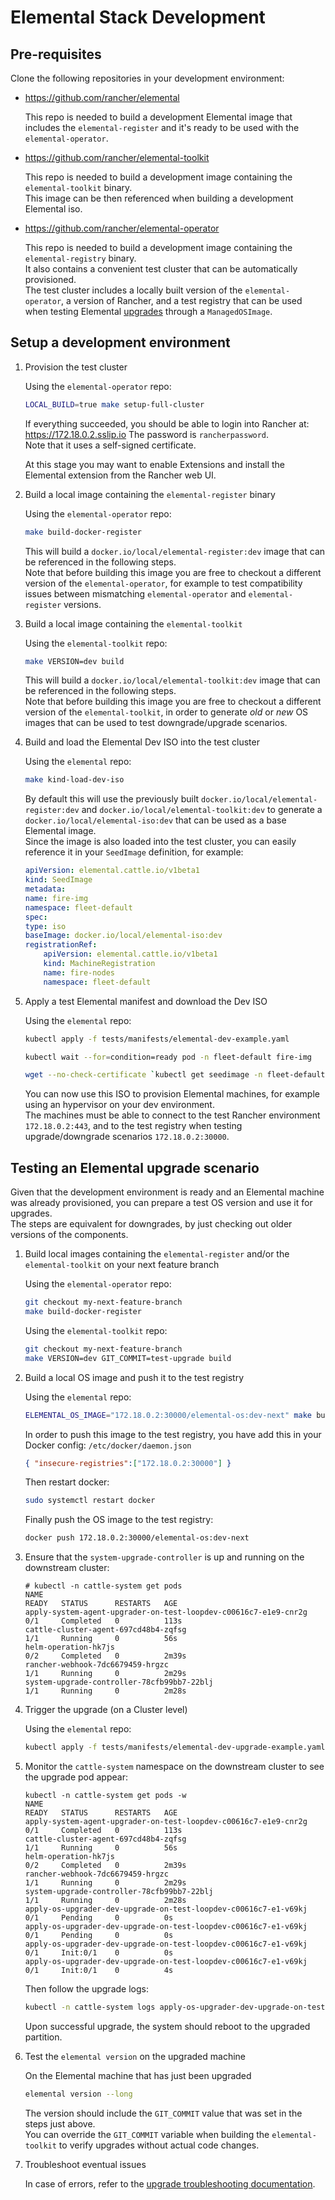 # Elemental Stack Development

## Pre-requisites

Clone the following repositories in your development environment:

- <https://github.com/rancher/elemental>
  
  This repo is needed to build a development Elemental image that includes the `elemental-register` and it's ready to be used with the `elemental-operator`.  

- <https://github.com/rancher/elemental-toolkit>
  
  This repo is needed to build a development image containing the `elemental-toolkit` binary.  
  This image can be then referenced when building a development Elemental iso.  

- <https://github.com/rancher/elemental-operator>

  This repo is needed to build a development image containing the `elemental-registry` binary.  
  It also contains a convenient test cluster that can be automatically provisioned.  
  The test cluster includes a locally built version of the `elemental-operator`, a version of Rancher, and a test registry that can be used when testing Elemental [upgrades](https://elemental.docs.rancher.com/upgrade) through a `ManagedOSImage`.

## Setup a development environment

1. Provision the test cluster

    Using the `elemental-operator` repo:  

    ```bash
    LOCAL_BUILD=true make setup-full-cluster 
    ```

    If everything succeeded, you should be able to login into Rancher at: <https://172.18.0.2.sslip.io>
    The password is `rancherpassword`.  
    Note that it uses a self-signed certificate.  

    At this stage you may want to enable Extensions and install the Elemental extension from the Rancher web UI.  

1. Build a local image containing the `elemental-register` binary

    Using the `elemental-operator` repo:  

    ```bash
    make build-docker-register 
    ```

    This will build a `docker.io/local/elemental-register:dev` image that can be referenced in the following steps.  
    Note that before building this image you are free to checkout a different version of the `elemental-operator`, for example to test compatibility issues between mismatching `elemental-operator` and `elemental-register` versions.  

1. Build a local image containing the `elemental-toolkit`

    Using the `elemental-toolkit` repo:  

    ```bash
    make VERSION=dev build
    ```

    This will build a `docker.io/local/elemental-toolkit:dev` image that can be referenced in the following steps.  
    Note that before building this image you are free to checkout a different version of the `elemental-toolkit`, in order to generate *old* or *new* OS images that can be used to test downgrade/upgrade scenarios.  

1. Build and load the Elemental Dev ISO into the test cluster

    Using the `elemental` repo:

    ```bash
    make kind-load-dev-iso 
    ```

    By default this will use the previously built `docker.io/local/elemental-register:dev` and `docker.io/local/elemental-toolkit:dev` to generate a `docker.io/local/elemental-iso:dev` that can be used as a base Elemental image.  
    Since the image is also loaded into the test cluster, you can easily reference it in your `SeedImage` definition, for example:  

    ```yaml
    apiVersion: elemental.cattle.io/v1beta1
    kind: SeedImage
    metadata:
    name: fire-img
    namespace: fleet-default
    spec:
    type: iso
    baseImage: docker.io/local/elemental-iso:dev
    registrationRef:
        apiVersion: elemental.cattle.io/v1beta1
        kind: MachineRegistration
        name: fire-nodes
        namespace: fleet-default
    ```

1. Apply a test Elemental manifest and download the Dev ISO

    Using the `elemental` repo:

    ```bash
    kubectl apply -f tests/manifests/elemental-dev-example.yaml
    ```

    ```bash
    kubectl wait --for=condition=ready pod -n fleet-default fire-img
    ```

    ```bash
    wget --no-check-certificate `kubectl get seedimage -n fleet-default fire-img -o jsonpath="{.status.downloadURL}"` -O elemental-dev.x86_64.iso
    ```

    You can now use this ISO to provision Elemental machines, for example using an hypervisor on your dev environment.  
    The machines must be able to connect to the test Rancher environment `172.18.0.2:443`, and to the test registry when testing upgrade/downgrade scenarios `172.18.0.2:30000`.  

## Testing an Elemental upgrade scenario

Given that the development environment is ready and an Elemental machine was already provisioned, you can prepare a test OS version and use it for upgrades.  
The steps are equivalent for downgrades, by just checking out older versions of the components.  

1. Build local images containing the `elemental-register` and/or the `elemental-toolkit` on your next feature branch  

    Using the `elemental-operator` repo:  

    ```bash
    git checkout my-next-feature-branch
    make build-docker-register 
    ```

    Using the `elemental-toolkit` repo:  

    ```bash
    git checkout my-next-feature-branch
    make VERSION=dev GIT_COMMIT=test-upgrade build
    ```

1. Build a local OS image and push it to the test registry  

    Using the `elemental` repo:

    ```bash
    ELEMENTAL_OS_IMAGE="172.18.0.2:30000/elemental-os:dev-next" make build-dev-os
    ```

    In order to push this image to the test registry, you have add this in your Docker config: `/etc/docker/daemon.json`

    ```json
    { "insecure-registries":["172.18.0.2:30000"] } 
    ```

    Then restart docker:  

    ```bash
    sudo systemctl restart docker
    ```

    Finally push the OS image to the test registry:  

    ```bash
    docker push 172.18.0.2:30000/elemental-os:dev-next
    ```

1. Ensure that the `system-upgrade-controller` is up and running on the downstream cluster:  

    ```text
    # kubectl -n cattle-system get pods
    NAME                                                              READY   STATUS      RESTARTS   AGE
    apply-system-agent-upgrader-on-test-loopdev-c00616c7-e1e9-cnr2g   0/1     Completed   0          113s
    cattle-cluster-agent-697cd48b4-zqfsg                              1/1     Running     0          56s
    helm-operation-hk7js                                              0/2     Completed   0          2m39s
    rancher-webhook-7dc6679459-hrgzc                                  1/1     Running     0          2m29s
    system-upgrade-controller-78cfb99bb7-22blj                        1/1     Running     0          2m28s
    ```

1. Trigger the upgrade (on a Cluster level)

    Using the `elemental` repo:

    ```bash
    kubectl apply -f tests/manifests/elemental-dev-upgrade-example.yaml
    ```

1. Monitor the `cattle-system` namespace on the downstream cluster to see the upgrade pod appear:

    ```text
    kubectl -n cattle-system get pods -w
    NAME                                                              READY   STATUS      RESTARTS   AGE
    apply-system-agent-upgrader-on-test-loopdev-c00616c7-e1e9-cnr2g   0/1     Completed   0          113s
    cattle-cluster-agent-697cd48b4-zqfsg                              1/1     Running     0          56s
    helm-operation-hk7js                                              0/2     Completed   0          2m39s
    rancher-webhook-7dc6679459-hrgzc                                  1/1     Running     0          2m29s
    system-upgrade-controller-78cfb99bb7-22blj                        1/1     Running     0          2m28s
    apply-os-upgrader-dev-upgrade-on-test-loopdev-c00616c7-e1-v69kj   0/1     Pending     0          0s
    apply-os-upgrader-dev-upgrade-on-test-loopdev-c00616c7-e1-v69kj   0/1     Pending     0          0s
    apply-os-upgrader-dev-upgrade-on-test-loopdev-c00616c7-e1-v69kj   0/1     Init:0/1    0          0s
    apply-os-upgrader-dev-upgrade-on-test-loopdev-c00616c7-e1-v69kj   0/1     Init:0/1    0          4s
    ```

    Then follow the upgrade logs:

    ```bash
    kubectl -n cattle-system logs apply-os-upgrader-dev-upgrade-on-test-loopdev-c00616c7-e1-v69kj -f
    ```

    Upon successful upgrade, the system should reboot to the upgraded partition.

1. Test the `elemental version` on the upgraded machine

    On the Elemental machine that has just been upgraded

    ```bash
    elemental version --long
    ```

    The version should include the `GIT_COMMIT` value that was set in the steps just above.  
    You can override the `GIT_COMMIT` variable when building the `elemental-toolkit` to verify upgrades without actual code changes.  

1. Troubleshoot eventual issues

    In case of errors, refer to the [upgrade troubleshooting documentation](https://elemental.docs.rancher.com/troubleshooting-upgrade).
